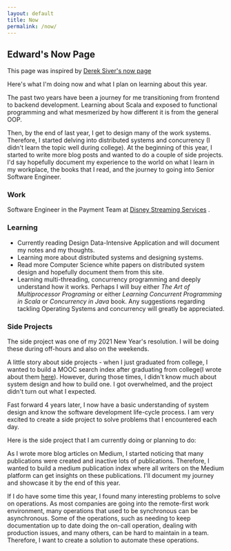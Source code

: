 ```yaml
---
layout: default
title: Now
permalink: /now/
---
```


## Edward's Now Page

This page was inspired by <a href="https://sive.rs/now" target="__blank">Derek Siver's now page</a>

Here's what I'm doing now and what I plan on learning about this year.

The past two years have been a journey for me transitioning from frontend to backend development. Learning about Scala and exposed to functional programming and what mesmerized by how different it is from the general OOP.

Then, by the end of last year, I get to design many of the work systems. Therefore, I started delving into distributed systems and concurrency (I didn't learn the topic well during college). At the beginning of this year, I started to write more blog posts and wanted to do a couple of side projects. I'd say hopefully document my experience to the world on what I learn in my workplace, the books that I read, and the journey to going into Senior Software Engineer.

### Work
Software Engineer in the Payment Team at <a href="https://www.disneystreaming.com/" target="_blank">Disney Streaming Services</a> .
    

### Learning
- Currently reading Design Data-Intensive Application and will document my notes and my thoughts.
- Learning more about distributed systems and designing systems.
- Read more Computer Science white papers on distributed system design and hopefully document them from this site.
- Learning multi-threading, concurrency programming and deeply understand how it works. Perhaps I will buy either _The Art of Multiprocessor Programing_ or either _Learning Concurrent Programming in Scala_ or _Concurrency in Java_ book. Any suggestions regarding tackling Operating Systems and concurrency will greatly be appreciated.

### Side Projects
The side project was one of my 2021 New Year's resolution. I will be doing these during off-hours and also on the weekends. 

A little story about side projects - when I just graduated from college, I wanted to build a MOOC search index after graduating from college(I wrote about them [here](https://edwardgunawan880.medium.com/3-things-i-learned-from-starting-my-first-real-side-project-after-college-69811d1d9808)). However, during those times, I didn't know much about system design and how to build one. I got overwhelmed, and the project didn't turn out what I expected. 

Fast forward 4 years later, I now have a basic understanding of system design and know the software development life-cycle process. I am very excited to create a side project to solve problems that I encountered each day. 

Here is the side project that I am currently doing or planning to do:

As I wrote more blog articles on Medium, I started noticing that many publications were created and inactive lots of publications. Therefore, I wanted to build a medium publication index where all writers on the Medium platform can get insights on these publications. I'll document my journey and showcase it by the end of this year.


If I do have some time this year, I found many interesting problems to solve on operations. As most companies are going into the remote-first work environment, many operations that used to be synchronous can be asynchronous. Some of the operations, such as needing to keep documentation up to date doing the on-call operation, dealing with production issues, and many others, can be hard to maintain in a team. Therefore, I want to create a solution to automate these operations.

